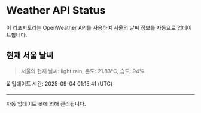 
# Weather API Status

이 리포지토리는 OpenWeather API를 사용하여 서울의 날씨 정보를 자동으로 업데이트합니다.

## 현재 서울 날씨
> 서울의 현재 날씨: light rain, 온도: 21.83°C, 습도: 94%

⏳ 업데이트 시간: 2025-09-04 01:15:41 (UTC)

---
자동 업데이트 봇에 의해 관리됩니다.

